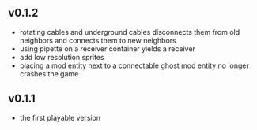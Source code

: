 ## v0.1.2
* rotating cables and underground cables disconnects them from old neighbors and connects them to new neighbors
* using pipette on a receiver container yields a receiver
* add low resolution sprites
* placing a mod entity next to a connectable ghost mod entity no longer crashes the game

## v0.1.1
* the first playable version
